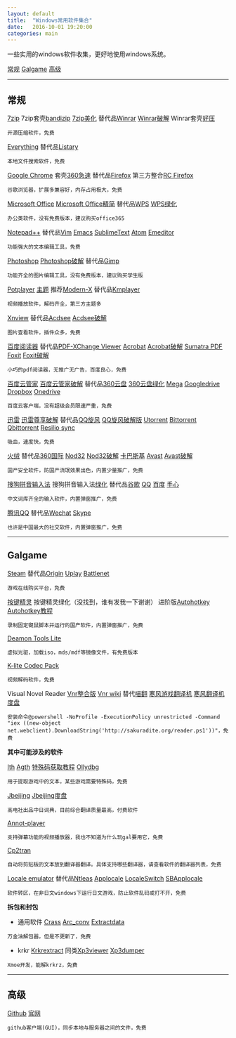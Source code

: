 ```yaml
---
layout: default
title:  "Windows常用软件集合"
date:   2016-10-01 19:20:00
categories: main
---
```

一些实用的windows软件收集，更好地使用windows系统。

 [常规](#常规) [Galgame](#Galgame) [高级](#高级)
 
----

<h2 id="常规">常规</h2>

[7zip](http://www.7-zip.org/download.html) 7zip套壳[bandizip](https://www.bandisoft.com/bandizip/cn/) [7zip美化](http://www.7ztm.de/) 替代品[Winrar](http://www.win-rar.com/) [Winrar破解](http://www.zdfans.com/778.html) Winrar套壳[好压](http://haozip.2345.com/)

```
开源压缩软件，免费
```

[Everything](https://www.voidtools.com/) 替代品[Listary](http://www.listary.com/download)

```
本地文件搜索软件，免费
```

[Google Chrome](https://www.google.com/chrome/browser/desktop/index.html) 套壳[360急速](http://chrome.360.cn/)   替代品[Firefox](https://www.mozilla.org/en-US/firefox/new/) 第三方整合[RC Firefox](http://www.runningcheese.com/category/firefox) 

```
谷歌浏览器，扩展多兼容好，内存占用极大，免费
```

[Microsoft Office](https://products.office.com/zh-CN/) [Microsoft Office精简](http://www.zdfans.com/4531.html) 替代品[WPS](http://www.wps.cn/) [WPS绿化](http://www.zdfans.com/6113.html)

```
办公类软件，没有免费版本，建议购买office365
```

[Notepad++](https://notepad-plus-plus.org/) 替代品[Vim](http://www.vim.org/download.php) [Emacs](https://www.gnu.org/software/emacs/download.html) [SublimeText](https://www.sublimetext.com/3) [Atom](https://atom.io/) [Emeditor](https://www.emeditor.com/#download)

```
功能强大的文本编辑工具，免费
```

[Photoshop](http://www.adobe.com/cn/downloads.html) [Photoshop破解](http://www.zdfans.com/6925.html) 替代品[Gimp](http://www.gimp.org/downloads/)

```
功能齐全的图片编辑工具，没有免费版本，建议购买学生版
```

[Potplayer](http://potplayer.daum.net/) [主题](http://www.deviantart.com/browse/all/customization/skins/?q=potplayer&offset=0) 推荐[Modern-X](http://illequal.deviantart.com/art/Modern-X-for-Potplayer-Update-561075190) 替代品[Kmplayer](http://www.kmplayer.com/)

```
视频播放软件，解码齐全，第三方主题多
```

[Xnview](http://www.xnview.com/en/xnview/#downloads) 替代品[Acdsee](http://www.acdsee.com/en/free-trials) [Acdsee破解](http://www.zdfans.com/6952.html)

```
图片查看软件，插件众多，免费
```

[百度阅读器](http://yueduqi.baidu.com/) 替代品[PDF-XChange Viewer](http://www.tracker-software.com/product/downloads) [Acrobat](https://get.adobe.com/cn/reader/) [Acrobat破解](http://www.zdfans.com/5670.html) [Sumatra PDF](http://www.sumatrapdfreader.org/download-free-pdf-viewer.html) [Foxit](https://www.foxitsoftware.com/downloads/) [Foxit破解](http://www.zdfans.com/4054.html)

```
小巧的pdf阅读器，无推广无广告，百度良心，免费
```

[百度云管家](http://pan.baidu.com/download?from=header) [百度云管家破解](http://www.zdfans.com/674.html) 替代品[360云盘](https://yunpan.360.cn/index/download) [360云盘绿化](http://www.zdfans.com/2748.html) [Mega](http://www.megasoftware.net/) [Googledrive](http://www.megasoftware.net/) [Dropbox](https://www.dropbox.com/) [Onedrive](https://onedrive.live.com/about/en-us/download/)

```
百度云客户端，没有超级会员限速严重，免费
```

[迅雷](http://dl.xunlei.com/) [迅雷尊享破解](http://www.zdfans.com/3920.html) 替代品[QQ旋风](http://xf.qq.com/) [QQ旋风破解版](http://www.zdfans.com/502.html) [Utorrent](http://www.utorrent.com/intl/zh/) [Bittorrent](http://www.bittorrent.com/bittorrent-free) [Qbittorrent](http://www.qbittorrent.org/download.php) [Resilio sync](https://www.resilio.com/individuals/)

```
吸血，速度快，免费
```

[火绒](http://www.huorong.cn/) 替代品[360国际](https://www.360totalsecurity.com/en/) [Nod32](http://download.eset.com.cn/download/home/) [Nod32破解](http://www.zdfans.com/5740.html) [卡巴斯基](https://www.kaspersky.com/) [Avast](https://www.avast.com/en-us/index) [Avast破解](https://www.360totalsecurity.com/en/) 

```
国产安全软件，防国产流氓效果出色，内置少量推广，免费
```

[搜狗拼音输入法](http://pinyin.sogou.com/) 搜狗拼音输入法[绿化](http://www.zdfans.com/587.html) 替代品[谷歌](https://www.google.com/intl/zh-CN/ime/pinyin/) [QQ](http://qq.pinyin.cn/)  [百度](https://shurufa.baidu.com/) [手心](http://www.xinshuru.com/index.html?p=win) 

```
中文词库齐全的输入软件，内置弹窗推广，免费
```

[腾讯QQ](http://im.qq.com/download/) 替代品[Wechat](http://www.wechat.com/) [Skype](https://www.skype.com/zh-Hans/download-skype/skype-for-computer/)

```
也许是中国最大的社交软件，内置弹窗推广，免费
```

----

<h2 id="Galgame">Galgame</h2>

[Steam](http://store.steampowered.com/) 替代品[Origin](https://www.origin.com/irl/en-us/store/download) [Uplay](https://uplay.ubi.com/#!/en-us/) [Battlenet](https://us.battle.net/account/download/index.xml?show=bnetapp)

```
游戏在线购买平台，免费
```

[按键精灵](http://www.anjian.com/) 按键精灵绿化（没找到，谁有发我一下谢谢） 进阶版[Autohotkey](http://www.ahkscript.org/) [Autohotkey教程](https://autohotkey.com/boards/viewtopic.php?t=1099)

```
录制固定键鼠脚本并运行的国产软件，内置弹窗推广，免费
```

[Deamon Tools Lite](http://www.daemon-tools.cc/downloads) 

```
虚拟光驱，加载iso，mds/mdf等镜像文件，有免费版本
```

[K-lite Codec Pack](https://www.codecguide.com/download_kl.htm) 

```
视频解码软件，免费
```

Visual Novel Reader [Vnr整合版](http://pan.baidu.com/s/1i4PD4AL) [Vnr wiki](http://sakuradite.com/wiki/zh/vnr) 替代[喵翻](http://bqsweb.blog.163.com/blog/static/2081432892010013104015130/) [寒风游戏翻译机](http://tieba.baidu.com/p/3223199510#55430297224l) [寒风翻译机度盘](http://pan.baidu.com/s/1c21byIs)

```
安装命令@powershell -NoProfile -ExecutionPolicy unrestricted -Command "iex ((new-object net.webclient).DownloadString('http://sakuradite.org/reader.ps1'))"，免费
```

**其中可能涉及的软件**

[Ith](https://code.google.com/archive/p/interactive-text-hooker/downloads) [Agth](https://sites.google.com/site/agthook/) [特殊码获取教程](https://bbs.sumisora.org/read.php?tid=10902593) [Ollydbg](http://ollydbg.de/download.htm)

```
用于提取游戏中的文本，某些游戏需要特殊码，免费
```

[Jbeijing](http://www.kodensha.jp/soft/jb/) [Jbeijing度盘](http://pan.baidu.com/s/1eRXllpo)

```
高电社出品中日词典，目前综合翻译质量最高，付费软件
```

[Annot-player](http://annot-player.joydownload.com/) 

```
支持弹幕功能的视频播放器，我也不知道为什么玩gal要用它，免费
```

[Cp2tran](https://bbs.sumisora.org/read.php?tid=10918284)

```
自动将剪贴板的文本放到翻译器翻译。具体支持哪些翻译器，请查看软件的翻译器列表，免费
```

[Locale emulator](https://xupefei.github.io/Locale-Emulator/) 替代品[Ntleas](https://ntlea.codeplex.com/) [Applocale](http://microsoft-applocale.software.informer.com/1.3/) [LocaleSwitch](https://bbs.sumisora.org/read.php?tid=10932331) [SBApplocale](http://www.steelbytes.com/?mid=45)

```
软件转区，在非日文windows下运行日文游戏，防止软件乱码或打不开，免费
```

**拆包和封包**
* 通用软件
[Crass](http://galcrass.blog124.fc2blog.us/blog-entry-12.html) [Arc_conv](https://www.mediafire.com/?muchdnunw5z70) [Extractdata]()

```
万金油解包器，但是不更新了，免费
```

* krkr
[Krkrextract](https://github.com/xmoeproject/KrkrExtract) 同类[Xp3viewer](http://bbs.xxxc.at/viewthread.php?tid=1747) [Xp3dumper]()

```
Xmoe开发，能解krkrz，免费
```

----

<h2 id="高级">高级</h2>

[Github](https://desktop.github.com/) [官网](https://github.com/)

```
github客户端(GUI)，同步本地与服务器之间的文件，免费
```












